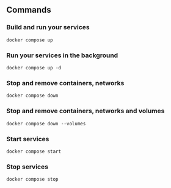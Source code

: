 ## Commands

### Build and run your services
```
docker compose up
```

### Run your services in the background
```
docker compose up -d
```

### Stop and remove containers, networks
```
docker compose down
```

### Stop and remove containers, networks and volumes
```
docker compose down --volumes
```

### Start services
```
docker compose start
```

### Stop services
```
docker compose stop
```
